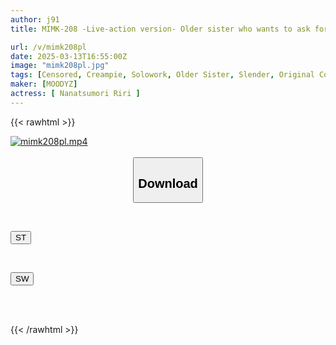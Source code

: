 ```yaml
---
author: j91
title: MIMK-208 -Live-action version- Older sister who wants to ask for a ●●●r dick S1 exclusive Nanatsumori Riri's first original work & creampie release special

url: /v/mimk208pl
date: 2025-03-13T16:55:00Z
image: "mimk208pl.jpg"
tags: [Censored, Creampie, Solowork, Older Sister, Slender, Original Collaboration	]
maker: [MOODYZ]
actress: [ Nanatsumori Riri ]
---
```



{{< rawhtml >}}

<div class="video" data-videoid="ALPRjJgZgvtX6Dg">
    <a href="javascript:;">
        <img src="/v/mimk208pl/mimk208pl.jpg" width="WIDTH" height="HEIGHT" alt="mimk208pl.mp4" loading="lazy">
    </a>
</div>

<script type="text/javascript" src="https://j91.asia/asset/on-demand-st.js"></script>

<br>
  <link rel="stylesheet" href="https://j91.asia/asset/bs5.css">
  
  <center>
  <button class="btn btn-primary" type="button" data-bs-toggle="collapse" data-bs-target=".multi-collapse" aria-expanded="false" aria-controls="multiCollapseExample1 multiCollapseExample2"><h2>Download</h2></button></center>
</p>
<div class="row">
  <div class="col">
    <div class="collapse multi-collapse" id="multiCollapseExample1">
      <div class="card card-body">
	      	      <br>
<div class="buttons">  
<p><a href="/v/mimk208pl/st.html" target="_blank"><button class="btn-hover color-3"><i class="fa fa-download"></i> ST</button></a></p></div>
    </div>
  </div>
</div>
  <div class="col">
    <div class="collapse multi-collapse" id="multiCollapseExample2">
      <div class="card card-body">
	      <br>
<div class="buttons">
<p><a href="/v/mimk208pl/sw.html" target="_blank"><button class="btn-hover color-2"><i class="fa fa-download"></i> SW</button></a></p></div>
<br><br>
      </div>
    </div>
  </div>
</div>

{{< /rawhtml >}}